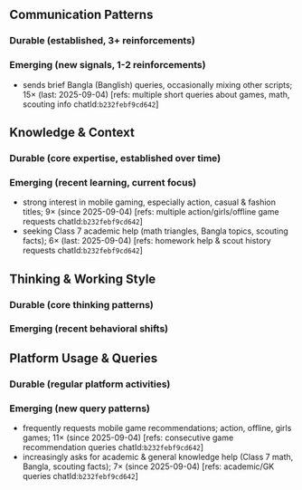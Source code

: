 ## Communication Patterns
### Durable (established, 3+ reinforcements)

### Emerging (new signals, 1-2 reinforcements)
- sends brief Bangla (Banglish) queries, occasionally mixing other scripts; 15× (last: 2025-09-04) [refs: multiple short queries about games, math, scouting info chatId:`b232febf9cd642`]

## Knowledge & Context
### Durable (core expertise, established over time)

### Emerging (recent learning, current focus)
- strong interest in mobile gaming, especially action, casual & fashion titles; 9× (since 2025-09-04) [refs: multiple action/girls/offline game requests chatId:`b232febf9cd642`]
- seeking Class 7 academic help (math triangles, Bangla topics, scouting facts); 6× (last: 2025-09-04) [refs: homework help & scout history requests chatId:`b232febf9cd642`]

## Thinking & Working Style
### Durable (core thinking patterns)

### Emerging (recent behavioral shifts)

## Platform Usage & Queries
### Durable (regular platform activities)

### Emerging (new query patterns)
- frequently requests mobile game recommendations; action, offline, girls games; 11× (since 2025-09-04) [refs: consecutive game recommendation queries chatId:`b232febf9cd642`]
- increasingly asks for academic & general knowledge help (Class 7 math, Bangla, scouting facts); 7× (since 2025-09-04) [refs: academic/GK queries chatId:`b232febf9cd642`]